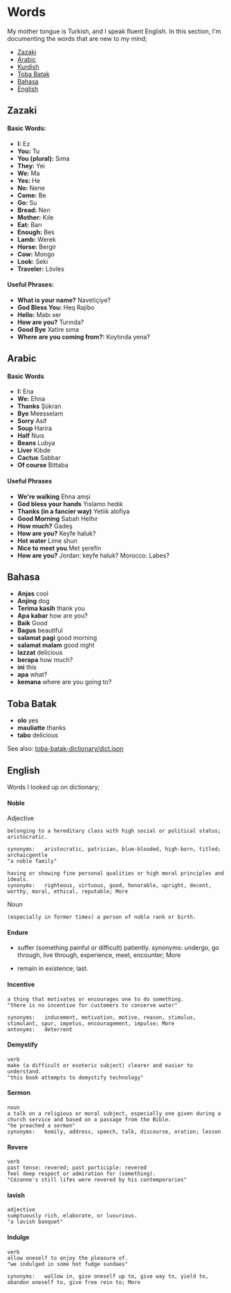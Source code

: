# Words

My mother tongue is Turkish, and I speak fluent English. In this section, I'm documenting the words that are new to my mind;

* [Zazaki](#zazaki)
* [Arabic](#arabic)
* [Kurdish](#kurdish)
* [Toba Batak](#toba-batak)
* [Bahasa](#bahasa)
* [English](#english)

## Zazaki

#### Basic Words:
* **I:** Ez
* **You:** Tu
* **You (plural):** Sıma
* **They:** Yei
* **We:** Ma
* **Yes:** He
* **No:** Nene
* **Come:** Be
* **Go:** Su
* **Bread:** Nen
* **Mother:** Kıle
* **Eat:** Barı
* **Enough:** Bes
* **Lamb:** Werek
* **Horse:** Bergir
* **Cow:** Mongo
* **Look:** Seki
* **Traveler:** Lövles

#### Useful Phrases:
* **What is your name?** Navetiçiye?
* **God Bless You:** Heq Rajibo
* **Hello:** Mabı xer
* **How are you?** Turında?
* **Good Bye** Xatire sıma
* **Where are you coming from?:** Koytında yena?


## Arabic

#### Basic Words

* **I:** Ena
* **We:** Ehna
* **Thanks** Şükran
* **Bye** Meesselam
* **Sorry** Asif
* **Soup** Harira
* **Half** Nuıs
* **Beans** Lubya
* **Liver** Kibde
* **Cactus** Sabbar
* **Of course** Bittaba

#### Useful Phrases

* **We're walking** Ehna amşi
* **God bless your hands** Yıslamo hedık
* **Thanks (in a fancier way)** Yetiik alofiya
* **Good Morning** Sabah Helhır
* **How much?** Gadeş
* **How are you?** Keyfe haluk?
* **Hot water** Lime shun
* **Nice to meet you** Met şerefin
* **How are you?** Jordan: keyfe haluk? Morocco: Labes?

## Bahasa

* **Anjas** cool
* **Anjing** dog
* **Terima kasih** thank you
* **Apa kabar** how are you?
* **Baik** Good
* **Bagus** beautiful
* **salamat pagi** good morning
* **salamat malam** good night
* **lazzat** delicious
* **berapa** how much?
* **ini** this
* **apa** what?
* **kemana** where are you going to?

## Toba Batak
* **olo** yes
* **mauliatte** thanks
* **tabo** delicious

See also: [toba-batak-dictionary/dict.json](https://github.com/azer/toba-batak-dictionary/blob/master/dict.json)

## English

Words I looked up on dictionary;

#### Noble

Adjective

```
belonging to a hereditary class with high social or political status; aristocratic.

synonyms:	aristocratic, patrician, blue-blooded, high-born, titled; archaicgentle
"a noble family"
```

```
having or showing fine personal qualities or high moral principles and ideals.
synonyms:	righteous, virtuous, good, honorable, upright, decent, worthy, moral, ethical, reputable; More
```

Noun

```
(especially in former times) a person of noble rank or birth.
```

#### Endure

* suffer (something painful or difficult) patiently.
synonyms:	undergo, go through, live through, experience, meet, encounter; More

* remain in existence; last.

#### Incentive

```
a thing that motivates or encourages one to do something.
"there is no incentive for customers to conserve water"

synonyms:	inducement, motivation, motive, reason, stimulus, stimulant, spur, impetus, encouragement, impulse; More
antonyms:	deterrent
```

#### Demystify

```
verb
make (a difficult or esoteric subject) clearer and easier to understand.
"this book attempts to demystify technology"
```

#### Sermon

```
noun
a talk on a religious or moral subject, especially one given during a church service and based on a passage from the Bible.
"he preached a sermon"
synonyms:	homily, address, speech, talk, discourse, oration; lesson

```

#### Revere

```
verb
past tense: revered; past participle: revered
feel deep respect or admiration for (something).
"Cézanne's still lifes were revered by his contemporaries"
```

#### lavish

```
adjective
sumptuously rich, elaborate, or luxurious.
"a lavish banquet"
```

#### Indulge

```
verb
allow oneself to enjoy the pleasure of.
"we indulged in some hot fudge sundaes"

synonyms:	wallow in, give oneself up to, give way to, yield to, abandon oneself to, give free rein to; More
```
